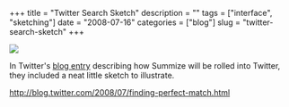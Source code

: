 +++
title = "Twitter Search Sketch"
description = ""
tags = ["interface", "sketching"]
date = "2008-07-16"
categories = ["blog"]
slug = "twitter-search-sketch"
+++



  <div class="notebook-screenshot"><a href="http://blog.twitter.com/2008/07/finding-perfect-match.html"><img src="//konigi.com/media/notebook/twitter-search-sketch.jpg" class="notebook-image" /></a></div><p>In Twitter's <a href="http://blog.twitter.com/2008/07/finding-perfect-match.html">blog entry</a> describing how Summize will be rolled into Twitter, they included a neat little sketch to illustrate.</p>
    
  <a href="http://blog.twitter.com/2008/07/finding-perfect-match.html">http://blog.twitter.com/2008/07/finding-perfect-match.html</a>
